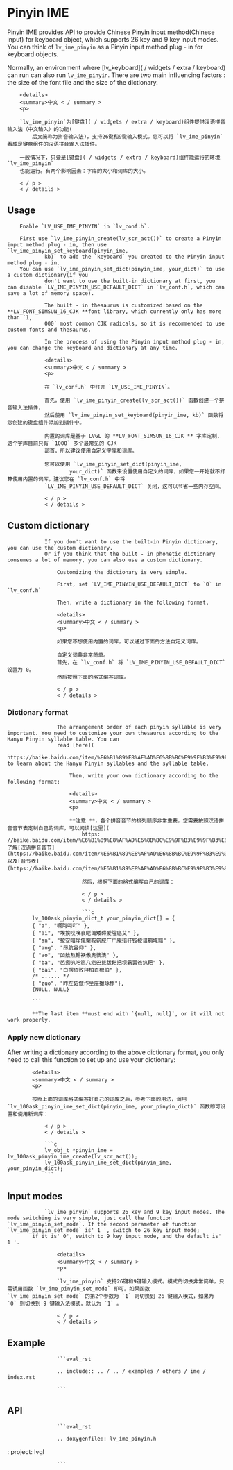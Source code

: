 # Pinyin IME

Pinyin IME provides API to provide Chinese Pinyin input method(Chinese input) for keyboard object, which supports 26 key and
9 key input modes. You can think of `lv_ime_pinyin` as a Pinyin input method plug - in for keyboard objects.

Normally, an environment where [lv_keyboard]( / widgets / extra / keyboard) can run can also run `lv_ime_pinyin`. There are two main influencing factors :
		the size of the font file and the size of the dictionary.

		<details>
		<summary>中文 < / summary >
		<p>

		`lv_ime_pinyin`为[键盘]( / widgets / extra / keyboard)组件提供汉语拼音输入法（中文输入）的功能(
			后文简称为拼音输入法)，支持26键和9键输入模式。您可以将 `lv_ime_pinyin` 看成是键盘组件的汉语拼音输入法插件。

		一般情况下，只要是[键盘]( / widgets / extra / keyboard)组件能运行的环境 `lv_ime_pinyin`
		也能运行。有两个影响因素：字库的大小和词库的大小。

		< / p >
		< / details >

## Usage

		Enable `LV_USE_IME_PINYIN` in `lv_conf.h`.

		First use `lv_ime_pinyin_create(lv_scr_act())` to create a Pinyin input method plug - in, then use `lv_ime_pinyin_set_keyboard(pinyin_ime,
				kb)` to add the `keyboard` you created to the Pinyin input method plug - in.
		You can use `lv_ime_pinyin_set_dict(pinyin_ime, your_dict)` to use a custom dictionary(if you
				don't want to use the built-in dictionary at first, you can disable `LV_IME_PINYIN_USE_DEFAULT_DICT` in `lv_conf.h`, which can save a lot of memory space).

				The built - in thesaurus is customized based on the **LV_FONT_SIMSUN_16_CJK **font library, which currently only has more than `1,
				000` most common CJK radicals, so it is recommended to use custom fonts and thesaurus.

				In the process of using the Pinyin input method plug - in, you can change the keyboard and dictionary at any time.

				<details>
				<summary>中文 < / summary >
				<p>

				在 `lv_conf.h` 中打开 `LV_USE_IME_PINYIN`。

				首先，使用 `lv_ime_pinyin_create(lv_scr_act())` 函数创建一个拼音输入法插件，
				然后使用 `lv_ime_pinyin_set_keyboard(pinyin_ime, kb)` 函数将您创建的键盘组件添加到插件中。

				内置的词库是基于 LVGL 的 **LV_FONT_SIMSUN_16_CJK ** 字库定制，这个字库目前只有 `1000` 多个最常见的 CJK
				部首，所以建议使用自定义字库和词库。

				您可以使用 `lv_ime_pinyin_set_dict(pinyin_ime,
						your_dict)` 函数来设置使用自定义的词库，如果您一开始就不打算使用内置的词库，建议您在 `lv_conf.h` 中将
				`LV_IME_PINYIN_USE_DEFAULT_DICT` 关闭，这可以节省一些内存空间。

				< / p >
				< / details >

## Custom dictionary

				If you don't want to use the built-in Pinyin dictionary, you can use the custom dictionary.
				Or if you think that the built - in phonetic dictionary consumes a lot of memory, you can also use a custom dictionary.

					Customizing the dictionary is very simple.

					First, set `LV_IME_PINYIN_USE_DEFAULT_DICT` to `0` in `lv_conf.h`

					Then, write a dictionary in the following format.

					<details>
					<summary>中文 < / summary >
					<p>

					如果您不想使用内置的词库，可以通过下面的方法自定义词库。

					自定义词典非常简单。
					首先，在 `lv_conf.h` 将 `LV_IME_PINYIN_USE_DEFAULT_DICT` 设置为 0。
					然后按照下面的格式编写词库。

					< / p >
					< / details >

### Dictionary format

					The arrangement order of each pinyin syllable is very important. You need to customize your own thesaurus according to the Hanyu Pinyin syllable table. You can
					read [here](
						https://baike.baidu.com/item/%E6%B1%89%E8%AF%AD%E6%8B%BC%E9%9F%B3%E9%9F%B3%E8%8A%82/9167981) to learn about the Hanyu Pinyin syllables and the syllable table.

						Then, write your own dictionary according to the following format:

						<details>
						<summary>中文 < / summary >
						<p>

						**注意 **，各个拼音音节的排列顺序非常重要，您需要按照汉语拼音音节表定制自己的词库，可以阅读[这里](
							https: //baike.baidu.com/item/%E6%B1%89%E8%AF%AD%E6%8B%BC%E9%9F%B3%E9%9F%B3%E8%8A%82/9167981)了解[汉语拼音音节](https://baike.baidu.com/item/%E6%B1%89%E8%AF%AD%E6%8B%BC%E9%9F%B3%E9%9F%B3%E8%8A%82/9167981)以及[音节表](https://baike.baidu.com/item/%E6%B1%89%E8%AF%AD%E6%8B%BC%E9%9F%B3%E9%9F%B3%E8%8A%82/9167981#1)。

							然后，根据下面的格式编写自己的词库：

							< / p >
							< / details >

							```c
			lv_100ask_pinyin_dict_t your_pinyin_dict[] = {
			{ "a", "啊阿呵吖" },
			{ "ai", "埃挨哎唉哀皑蔼矮碍爱隘癌艾" },
			{ "an", "按安暗岸俺案鞍氨胺厂广庵揞犴铵桉谙鹌埯黯" },
			{ "ang", "昂肮盎仰" },
			{ "ao", "凹敖熬翱袄傲奥懊澳" },
			{ "ba", "芭捌叭吧笆八疤巴拔跋靶把坝霸罢爸扒耙" },
			{ "bai", "白摆佰败拜柏百稗伯" },
			/* ...... */
			{ "zuo", "昨左佐做作坐座撮琢柞"},
			{NULL, NULL}

			```

			**The last item **must end with `{null, null}`, or it will not work properly.

### Apply new dictionary

After writing a dictionary according to the above dictionary format, you only need to call this function to set up and use your dictionary:

			<details>
			<summary>中文 < / summary >
			<p>

			按照上面的词库格式编写好自己的词库之后，参考下面的用法，调用 `lv_100ask_pinyin_ime_set_dict(pinyin_ime, your_pinyin_dict)` 函数即可设置和使用新词库：

				< / p >
				< / details >

				```c
				lv_obj_t *pinyin_ime = lv_100ask_pinyin_ime_create(lv_scr_act());
				lv_100ask_pinyin_ime_set_dict(pinyin_ime, your_pinyin_dict);
				```

## Input modes

				`lv_ime_pinyin` supports 26 key and 9 key input modes. The mode switching is very simple, just call the function `lv_ime_pinyin_set_mode`. If the second parameter of function `lv_ime_pinyin_set_mode` is' 1 ', switch to 26 key input mode;
			if it is' 0', switch to 9 key input mode, and the default is' 1 '.

					<details>
					<summary>中文 < / summary >
					<p>

					`lv_ime_pinyin` 支持26键和9键输入模式。模式的切换非常简单，只需调用函数 `lv_ime_pinyin_set_mode` 即可。如果函数 `lv_ime_pinyin_set_mode` 的第2个参数为 `1` 则切换到 26 键输入模式，如果为 `0` 则切换到 9 键输入法模式，默认为 `1` 。

					< / p >
					< / details >


## Example

					```eval_rst

					.. include:: .. / .. / examples / others / ime / index.rst

					```

## API

					```eval_rst

					.. doxygenfile:: lv_ime_pinyin.h
: project: lvgl

					```
